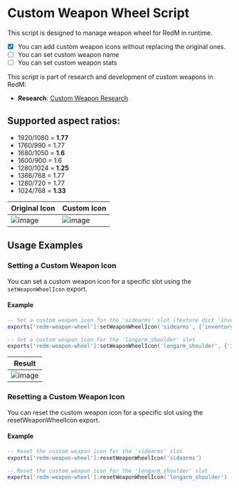 # Custom Weapon Wheel Script

This script is designed to manage weapon wheel for RedM in runtime. 

- [x] You can add custom weapon icons without replacing the original ones.
- [ ] You can set custom weapon name
- [ ] You can set custom weapon stats

This script is part of research and development of custom weapons in RedM:

* **Research**: [Custom Weapon Research](https://forum.cfx.re/t/weapon-magazine-size-reload-speed-and-fire-rate-modifying/5245550/6?u=draobrehtom)

## Supported aspect ratios:

- 1920/1080 = **1.77**
- 1760/990 = 1.77
- 1680/1050 = **1.6**
- 1600/900 = 1.6
- 1280/1024 = **1.25**
- 1366/768 = 1.77
- 1280/720 = 1.77
- 1024/768 = **1.33**


| Original Icon         | Custom Icon          |
|-----------------|-----------------------------|
| ![image](https://github.com/draobrehtom/redm-weapon-wheel/assets/6503721/b2889341-b9b0-4e1b-b279-de6d1e460f82)       | ![image](https://github.com/draobrehtom/redm-weapon-wheel/assets/6503721/f6b02c51-8c47-4ff4-a5db-bb5aebcf4e19)              |


## Usage Examples

### Setting a Custom Weapon Icon
You can set a custom weapon icon for a specific slot using the `setWeaponWheelIcon` export.

#### Example

```lua
-- Set a custom weapon icon for the 'sidearms' slot (texture dict 'inventory_items', texture name 'weapon_sniperrifle_carcano')
exports['redm-weapon-wheel']:setWeaponWheelIcon('sidearms', {'inventory_items', 'weapon_sniperrifle_carcano'})

-- Set a custom weapon icon for the 'longarm_shoulder' slot
exports['redm-weapon-wheel']:setWeaponWheelIcon('longarm_shoulder', {'inventory_items', 'weapon_pistol_volcanic'})
```
| Result |
|-|
|![image](https://github.com/draobrehtom/redm-weapon-wheel/assets/6503721/c1042bb2-1d5e-4faf-b5d7-189f5730a37c)|


### Resetting a Custom Weapon Icon
You can reset the custom weapon icon for a specific slot using the resetWeaponWheelIcon export.

#### Example
```lua
-- Reset the custom weapon icon for the 'sidearms' slot
exports['redm-weapon-wheel']:resetWeaponWheelIcon('sidearms')

-- Reset the custom weapon icon for the 'longarm_shoulder' slot
exports['redm-weapon-wheel']:resetWeaponWheelIcon('longarm_shoulder')
```
